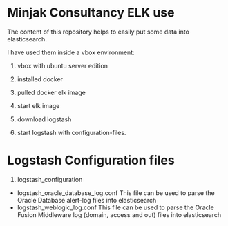 # Minjak Consultancy ELK use
The content of this repository helps to easily put some data into elasticsearch.

I have used them inside a vbox environment:

1. vbox with ubuntu server edition

2. installed docker

3. pulled docker elk image

4. start elk image

5. download logstash

6. start logstash with configuration-files.

# Logstash Configuration files
1. logstash_configuration 
  * logstash_oracle_database_log.conf 
   This file can be used to parse the Oracle Database alert-log files into elasticsearch
  * logstash_weblogic_log.conf 
   This file can be used to parse the Oracle Fusion Middleware log (domain, access and out) files into elasticsearch
   
   
